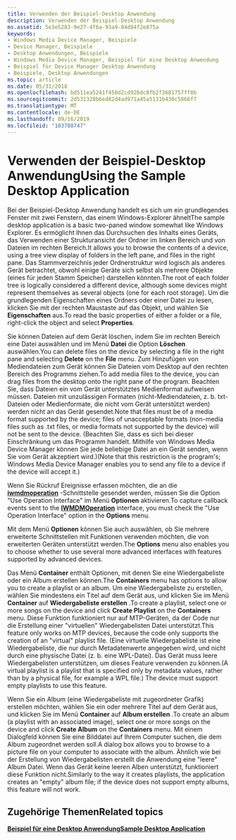 ```yaml
---
title: Verwenden der Beispiel-Desktop Anwendung
description: Verwenden der Beispiel-Desktop Anwendung
ms.assetid: 5e3e5283-9e27-4f6a-93a9-84d84f2e875a
keywords:
- Windows Media Device Manager, Beispiele
- Device Manager, Beispiele
- Desktop Anwendungen, Beispiele
- Windows Media Device Manager, Beispiel für eine Desktop Anwendung
- Beispiel für Device Manager Desktop Anwendung
- Beispiele, Desktop Anwendungen
ms.topic: article
ms.date: 05/31/2018
ms.openlocfilehash: bd511ea5241f458d2cd926dc8fb2f3681757ff8b
ms.sourcegitcommit: 2d531328b6ed82d4ad971a45a5131b430c5866f7
ms.translationtype: MT
ms.contentlocale: de-DE
ms.lasthandoff: 09/16/2019
ms.locfileid: "103708747"
---
```

# <a name="using-the-sample-desktop-application"></a><span data-ttu-id="79cc0-109">Verwenden der Beispiel-Desktop Anwendung</span><span class="sxs-lookup"><span data-stu-id="79cc0-109">Using the Sample Desktop Application</span></span>

<span data-ttu-id="79cc0-110">Bei der Beispiel-Desktop Anwendung handelt es sich um ein grundlegendes Fenster mit zwei Fenstern, das einem Windows-Explorer ähnelt</span><span class="sxs-lookup"><span data-stu-id="79cc0-110">The sample desktop application is a basic two-paned window somewhat like Windows Explorer.</span></span> <span data-ttu-id="79cc0-111">Es ermöglicht Ihnen das Durchsuchen des Inhalts eines Geräts, das Verwenden einer Strukturansicht der Ordner im linken Bereich und von Dateien im rechten Bereich.</span><span class="sxs-lookup"><span data-stu-id="79cc0-111">It allows you to browse the contents of a device, using a tree view display of folders in the left pane, and files in the right pane.</span></span> <span data-ttu-id="79cc0-112">Das Stammverzeichnis jeder Ordnerstruktur wird logisch als anderes Gerät betrachtet, obwohl einige Geräte sich selbst als mehrere Objekte (eines für jeden Stamm Speicher) darstellen könnten.</span><span class="sxs-lookup"><span data-stu-id="79cc0-112">The root of each folder tree is logically considered a different device, although some devices might represent themselves as several objects (one for each root storage).</span></span> <span data-ttu-id="79cc0-113">Um die grundlegenden Eigenschaften eines Ordners oder einer Datei zu lesen, klicken Sie mit der rechten Maustaste auf das Objekt, und wählen Sie **Eigenschaften** aus.</span><span class="sxs-lookup"><span data-stu-id="79cc0-113">To read the basic properties of either a folder or a file, right-click the object and select **Properties**.</span></span>

<span data-ttu-id="79cc0-114">Sie können Dateien auf dem Gerät löschen, indem Sie im rechten Bereich eine Datei auswählen und im Menü **Datei** die Option **Löschen** auswählen.</span><span class="sxs-lookup"><span data-stu-id="79cc0-114">You can delete files on the device by selecting a file in the right pane and selecting **Delete** on the **File** menu.</span></span> <span data-ttu-id="79cc0-115">Zum Hinzufügen von Mediendateien zum Gerät können Sie Dateien vom Desktop auf den rechten Bereich des Programms ziehen.</span><span class="sxs-lookup"><span data-stu-id="79cc0-115">To add media files to the device, you can drag files from the desktop onto the right pane of the program.</span></span> <span data-ttu-id="79cc0-116">Beachten Sie, dass Dateien ein vom Gerät unterstütztes Medienformat aufweisen müssen. Dateien mit unzulässigen Formaten (nicht-Mediendateien, z. b. txt-Dateien oder Medienformate, die nicht vom Gerät unterstützt werden) werden nicht an das Gerät gesendet.</span><span class="sxs-lookup"><span data-stu-id="79cc0-116">Note that files must be of a media format supported by the device; files of unacceptable formats (non-media files such as .txt files, or media formats not supported by the device) will not be sent to the device.</span></span> <span data-ttu-id="79cc0-117">(Beachten Sie, dass es sich bei dieser Einschränkung um das Programm handelt. Mithilfe von Windows Media Device Manager können Sie jede beliebige Datei an ein Gerät senden, wenn Sie vom Gerät akzeptiert wird.)</span><span class="sxs-lookup"><span data-stu-id="79cc0-117">(Note that this restriction is the program's; Windows Media Device Manager enables you to send any file to a device if the device will accept it.)</span></span>

<span data-ttu-id="79cc0-118">Wenn Sie Rückruf Ereignisse erfassen möchten, die an die [**iwmdmoperation**](/windows/desktop/api/mswmdm/nn-mswmdm-iwmdmoperation) -Schnittstelle gesendet werden, müssen Sie die Option "Use Operation Interface" im Menü **Optionen** aktivieren.</span><span class="sxs-lookup"><span data-stu-id="79cc0-118">To capture callback events sent to the [**IWMDMOperation**](/windows/desktop/api/mswmdm/nn-mswmdm-iwmdmoperation) interface, you must check the "Use Operation Interface" option in the **Options** menu.</span></span>

<span data-ttu-id="79cc0-119">Mit dem Menü **Optionen** können Sie auch auswählen, ob Sie mehrere erweiterte Schnittstellen mit Funktionen verwenden möchten, die von erweiterten Geräten unterstützt werden.</span><span class="sxs-lookup"><span data-stu-id="79cc0-119">The **Options** menu also enables you to choose whether to use several more advanced interfaces with features supported by advanced devices.</span></span>

<span data-ttu-id="79cc0-120">Das Menü **Container** enthält Optionen, mit denen Sie eine Wiedergabeliste oder ein Album erstellen können.</span><span class="sxs-lookup"><span data-stu-id="79cc0-120">The **Containers** menu has options to allow you to create a playlist or an album.</span></span> <span data-ttu-id="79cc0-121">Um eine Wiedergabeliste zu erstellen, wählen Sie mindestens ein Titel auf dem Gerät aus, und klicken Sie im Menü **Container** auf **Wiedergabeliste erstellen** .</span><span class="sxs-lookup"><span data-stu-id="79cc0-121">To create a playlist, select one or more songs on the device and click **Create Playlist** on the **Containers** menu.</span></span> <span data-ttu-id="79cc0-122">Diese Funktion funktioniert nur auf MTP-Geräten, da der Code nur die Erstellung einer "virtuellen" Wiedergabelisten Datei unterstützt.</span><span class="sxs-lookup"><span data-stu-id="79cc0-122">This feature only works on MTP devices, because the code only supports the creation of an "virtual" playlist file.</span></span> <span data-ttu-id="79cc0-123">(Eine virtuelle Wiedergabeliste ist eine Wiedergabeliste, die nur durch Metadatenwerte angegeben wird, und nicht durch eine physische Datei (z. b. eine WPL-Datei). Das Gerät muss leere Wiedergabelisten unterstützen, um dieses Feature verwenden zu können.</span><span class="sxs-lookup"><span data-stu-id="79cc0-123">(A virtual playlist is a playlist that is specified only by metadata values, rather than by a physical file, for example a WPL file.) The device must support empty playlists to use this feature.</span></span>

<span data-ttu-id="79cc0-124">Wenn Sie ein Album (eine Wiedergabeliste mit zugeordneter Grafik) erstellen möchten, wählen Sie ein oder mehrere Titel auf dem Gerät aus, und klicken Sie im Menü **Container** auf **Album erstellen** .</span><span class="sxs-lookup"><span data-stu-id="79cc0-124">To create an album (a playlist with an associated image), select one or more songs on the device and click **Create Album** on the **Containers** menu.</span></span> <span data-ttu-id="79cc0-125">Mit einem Dialogfeld können Sie eine Bilddatei auf Ihrem Computer suchen, die dem Album zugeordnet werden soll.</span><span class="sxs-lookup"><span data-stu-id="79cc0-125">A dialog box allows you to browse to a picture file on your computer to associate with the album.</span></span> <span data-ttu-id="79cc0-126">Ähnlich wie bei der Erstellung von Wiedergabelisten erstellt die Anwendung eine "leere" Album Datei. Wenn das Gerät keine leeren Alben unterstützt, funktioniert diese Funktion nicht.</span><span class="sxs-lookup"><span data-stu-id="79cc0-126">Similarly to the way it creates playlists, the application creates an "empty" album file; if the device does not support empty albums, this feature will not work.</span></span>

## <a name="related-topics"></a><span data-ttu-id="79cc0-127">Zugehörige Themen</span><span class="sxs-lookup"><span data-stu-id="79cc0-127">Related topics</span></span>

<dl> <dt>

[<span data-ttu-id="79cc0-128">**Beispiel für eine Desktop Anwendung**</span><span class="sxs-lookup"><span data-stu-id="79cc0-128">**Sample Desktop Application**</span></span>](sample-desktop-application.md)
</dt> </dl>

 

 




